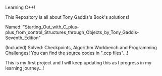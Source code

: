 Learning C++!

This Repository is all about Tony Gaddis's Book's solutions!

Named:
"Starting_Out_with_C_plus-plus_from_control_Structures_through_Objects_by_Tony_Gaddis-Seventh_Edition" 

(Included) Solved:
Checkpoints, Algorithm Workbench and Programming Challenges!
You can find the source codes in ".ccp files"...!

This is my first project and I will keep updating this as I progress in my learning journey...!
